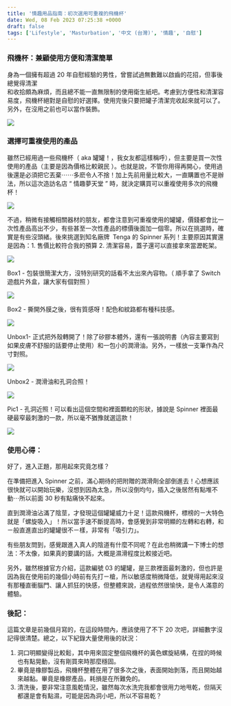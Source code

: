 ```yaml
---
title: '情趣用品指南：初次選用可重複的飛機杯'
date: Wed, 08 Feb 2023 07:25:38 +0000
draft: false
tags: ['Lifestyle', 'Masturbation', '中文 (台灣)', '情趣', '自慰']
---
```


### 飛機杯：兼顧使用方便和清潔簡單

身為一個擁有超過 20 年自慰經驗的男性，曾嘗試過無數難以啟齒的花招，但事後總覺得清潔  
和收拾頗為麻煩，而且總不能一直無限制的使用衛生紙吧。考慮到方便性和清潔容易度，飛機杯絕對是自慰的好選擇。使用完後只要把罐子清潔完收起來就可以了。另外，在沒用之前也可以當作裝飾。

![](https://cdn.shopify.com/s/files/1/1776/2577/products/RIPNDIP_1000x1000_1_2048x2048.jpg?v=1518684628)

  

### 選擇可重複使用的產品

雖然已經用過一些飛機杯（ aka 罐罐！，我女友都這樣稱呼），但主要是買一次性使用的產品（主要是因為價格比較親民 ）。也就是說，不管你用得再開心，使用過後還是必須把它丟棄⋯⋯多麽令人不捨！加上先前用量比較大，一直購置也不是辦法，所以這次造訪名店 “ 情趣夢天堂 ” 時，就決定購買可以重複使用多次的飛機杯！  
  

![](https://fudgehome.files.wordpress.com/2019/04/img_9017.jpg)

不過，稍微有接觸相關器材的朋友，都會注意到可重複使用的罐罐，價錢都會比一次性產品高出不少，有些甚至一次性產品的標價後面加一個零。所以在挑選時，確實是有些沒頭緒。後來挑選到知名廠牌  Tenga 的 Spinner 系列！主要原因其實還是因為：1. 售價比較符合我的預算 2. 清潔容易，蓋子還可以直接拿來當瀝乾架。

![](https://fudgehome.files.wordpress.com/2019/04/img_9018.jpg)

Box1 - 包裝很簡潔大方，沒特別研究的話看不太出來內容物。（ 順手拿了 Switch 遊戲片外盒，讓大家有個對照 ）

![](https://fudgehome.files.wordpress.com/2019/04/img_9019.jpg)

Box2 - 撕開外膜之後，很有質感呀！配色和紋路都有種科技感。

![](https://fudgehome.files.wordpress.com/2019/04/img_9020.jpg)

Unbox1- 正式把外殼轉開了！除了矽膠本體外，還有一張說明書（內容主要寫到如果皮膚不舒服的話要停止使用）和一包小的潤滑油。另外，一樣放一支筆作為尺寸對照。

![](https://fudgehome.files.wordpress.com/2019/04/img_9021.jpg)

Unbox2 - 潤滑油和孔洞合照！  

![](https://fudgehome.files.wordpress.com/2019/04/img_9023.jpg)

Pic1 - 孔洞近照！可以看出這個空間和裡面顆粒的形狀，據說是 Spinner 裡面最硬最窄最刺激的一款，所以毫不猶豫就選這款！  

![](https://fudgehome.files.wordpress.com/2019/04/img_9024.jpg)

  

  

### 使用心得：

好了，進入正題，那用起來究竟怎樣？  

在準備把進入 Spinner 之前，滿心期待的把附贈的潤滑劑全部倒進去！心想應該很快就可以開始玩樂，沒想到因為太急，所以沒倒均勻，插入之後居然有點堆不動⋯所以前面 30 秒有點痛快不起來。  

直到潤滑油沾滿了陰莖，才發現這個罐罐威力十足！這款飛機杯，標榜的ㄧ大特色就是「螺旋吸入」！所以當手速不斷提高時，會感覺到非常明顯的左轉和右轉，和ㄧ般直進直出的罐罐很不ㄧ樣，非常有「吸引力」。  

有些朋友問到，感覺跟進入真人的陰道有什麼不同呢？在此也稍微講一下博士的想法：不太像，如果真的要講的話，大概是濕滑程度比較接近吧。  

另外，雖然根據官方介紹，這款編號 03 的罐罐，是三款裡面最刺激的，但也許是因為我在使用前的幾個小時前有先打ㄧ槍，所以敏感度稍微降低，就覺得用起來沒有那種直衝腦門、讓人抓狂的快感，但整體來說，過程依然很愉快，是令人滿意的體驗。

### 後記：

這篇文章是前幾個月寫的，在這段時間內，應該使用了不下 20 次吧，詳細數字沒記得很清楚。總之，以下紀錄大量使用後的狀況：

1.  洞口明顯變得比較鬆，其中用來固定整個飛機杯的黃色螺旋結構，在捏的時候也有點晃動，沒有剛買來時那麼穩固。
2.  畢竟是橡膠製品，飛機杯整體在用了很多次之後，表面開始剝落，而且開始越來越黏。畢竟是橡膠產品，耗損是在所難免的。
3.  清洗後，要非常注意風乾情況，雖然每次水洗完我都會很用力地甩乾，但隔天都還是會有點濕，可能是因為洞小吧，所以不容易乾？